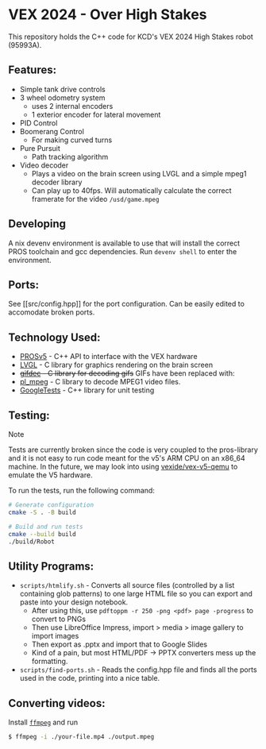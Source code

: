 # VEX 2024 - Over High Stakes
This repository holds the C++ code for KCD's VEX 2024 High Stakes robot (95993A).

## Features:
- Simple tank drive controls
- 3 wheel odometry system
  - uses 2 internal encoders
  - 1 exterior encoder for lateral movement
- PID Control
- Boomerang Control
  - For making curved turns
- Pure Pursuit
  - Path tracking algorithm
- Video decoder
  - Plays a video on the brain screen using LVGL and a simple mpeg1 decoder library
  - Can play up to 40fps. Will automatically calculate the correct framerate for the video `/usd/game.mpeg`

## Developing

A nix devenv environment is available to use that will install the correct PROS toolchain and gcc dependencies. Run `devenv shell` to enter the environment.

## Ports:
See [[src/config.hpp]] for the port configuration. Can be easily edited to accomodate broken ports.

## Technology Used:
- [PROSv5](https://github.com/purduesigbots/pros) - C++ API to interface with the VEX hardware
- [LVGL](https://lvgl.io/) - C library for graphics rendering on the brain screen
- ~~[gifdec](https://github.com/lecram/gifdec) - C library for decoding gifs~~ GIFs have been replaced with:
- [pl_mpeg](https://github.com/phoboslab/pl_mpeg) - C library to decode MPEG1 video files.
- [GoogleTests](https://github.com/google/googletest) - C++ library for unit testing

## Testing:
> [!NOTE]
> Tests are currently broken since the code is very coupled to the pros-library and it is not easy to run code meant for the v5's ARM CPU on an x86_64 machine.
> In the future, we may look into using [vexide/vex-v5-qemu](<https://github.com/vexide/vex-v5-qemu>) to emulate the V5 hardware.

To run the tests, run the following command:
```sh
# Generate configuration
cmake -S . -B build

# Build and run tests
cmake --build build
./build/Robot
```

## Utility Programs:
- `scripts/htmlify.sh` - Converts all source files (controlled by a list containing glob patterns) to one large HTML file so you can export and paste into your design notebook.
  - After using this, use `pdftoppm -r 250 -png <pdf> page -progress` to convert to PNGs
  - Then use LibreOffice Impress, import > media > image gallery to import images
  - Then export as .pptx and import that to Google Slides
  - Kind of a pain, but most HTML/PDF -> PPTX converters mess up the formatting.
- `scripts/find-ports.sh` - Reads the config.hpp file and finds all the ports used in the code, printing into a nice table.

## Converting videos:
Install [`ffmpeg`](https://ffmpeg.org/) and run
```sh
$ ffmpeg -i ./your-file.mp4 ./output.mpeg
```
